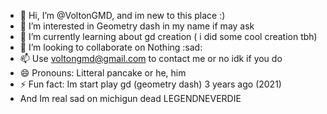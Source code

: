 - 👋 Hi, I’m @VoltonGMD, and im new to this place :)
- 👀 I’m interested in Geometry dash in my name if may ask
- 🌱 I’m currently learning about gd creation ( i did some cool creation tbh)
- 💞️ I’m looking to collaborate on Nothing :sad:
- 📫 Use voltongmd@gmail.com to contact me or no idk if you do
- 😄 Pronouns: Litteral pancake or he, him
- ⚡ Fun fact: Im start play gd (geometry dash) 3 years ago (2021)
- And Im real sad on michigun dead LEGENDNEVERDIE
